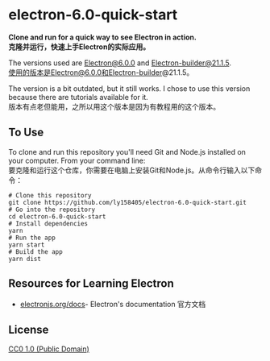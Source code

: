 # electron-6.0-quick-start

**Clone and run for a quick way to see Electron in action.<br>克隆并运行，快速上手Electron的实际应用。**

The versions used are Electron@6.0.0 and Electron-builder@21.1.5.  
使用的版本是Electron@6.0.0和Electron-builder@21.1.5。

The version is a bit outdated, but it still works. I chose to use this version because there are tutorials available for it.
<br>版本有点老但能用，之所以用这个版本是因为有教程用的这个版本。

## To Use
To clone and run this repository you'll need Git and Node.js  installed on your computer. From your command line:
<br>要克隆和运行这个仓库，你需要在电脑上安装Git和Node.js。从命令行输入以下命令：

```
# Clone this repository
git clone https://github.com/ly158405/electron-6.0-quick-start.git
# Go into the repository
cd electron-6.0-quick-start
# Install dependencies
yarn
# Run the app
yarn start
# Build the app
yarn dist
```

## Resources for Learning Electron 
- [electronjs.org/docs](https://electronjs.org/docs)- Electron's documentation 官方文档


## License
[CC0 1.0 (Public Domain)](https://github.com/electron/electron-quick-start/blob/main/LICENSE.md)
